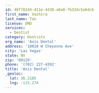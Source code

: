 ```yaml
---
id: 48f782d4-d11e-4438-a0a0-7b33dc5a6dcb
first_name: Vashira
last_name: Tan
license: DMD
services:
  - Dentist
category: Dentists
org_name: 'Axis Dental'
address: '10010 W Cheyenne Ave'
city: 'Las Vegas'
state: NV
zip: '89129'
phone: '(702) 227-4392'
title: 'Axis Dental'
_geoloc:
  lat: 36.2185
  lng: -115.274
---
```

